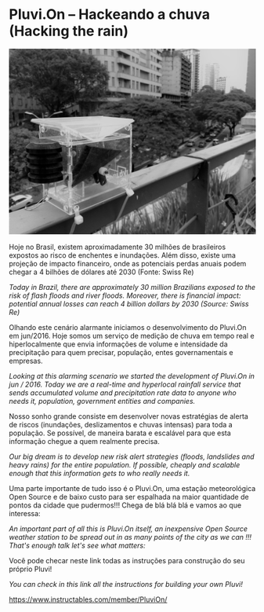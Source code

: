 # Pluvi.On – Hackeando a chuva (Hacking the rain)
![Image of Pluvion](https://github.com/pluvion/pluvion.github.io/blob/master/PLUVI_v3.jpg)
 
Hoje no Brasil, existem aproximadamente 30 milhões de brasileiros expostos ao risco de enchentes e inundações. Além disso, existe uma projeção de impacto financeiro, onde as potenciais perdas anuais podem chegar a 4 bilhões de dólares até 2030 (Fonte: Swiss Re)

_Today in Brazil, there are approximately 30 million Brazilians exposed to the risk of flash floods and river floods. Moreover, there is financial impact: potential annual losses can reach 4 billion dollars by 2030 (Source: Swiss Re)_

Olhando este cenário alarmante iniciamos o desenvolvimento do Pluvi.On em jun/2016. Hoje somos um serviço de medição de chuva em tempo real e hiperlocalmente que envia informações de volume e intensidade da precipitação para quem precisar, população, entes governamentais e empresas.

_Looking at this alarming scenario we started the development of Pluvi.On in jun / 2016. Today we are a real-time and hyperlocal rainfall service that sends accumulated volume and precipitation rate data to anyone who needs it, population, government entities and companies._

Nosso sonho grande consiste em desenvolver novas estratégias de alerta de riscos (inundações, deslizamentos e chuvas intensas) para toda a população. Se possível, de maneira barata e escalável para que esta informação chegue a quem realmente precisa.

_Our big dream is to develop new risk alert strategies (floods, landslides and heavy rains) for the entire population. If possible, cheaply and scalable enough that this information gets to who really needs it._

Uma parte importante de tudo isso é o Pluvi.On, uma estação meteorológica Open Source e de baixo custo para ser espalhada na maior quantidade de pontos da cidade que pudermos!!! Chega de blá blá blá e vamos ao que interessa:

_An important part of all this is Pluvi.On itself, an inexpensive Open Source weather station to be spread out in as many points of the city as we can !!! That&#39;s enough talk let&#39;s see what matters:_

Você pode checar neste link todas as instruções para construção do seu próprio Pluvi!

_You can check in this link all the instructions for building your own Pluvi!_

https://www.instructables.com/member/PluviOn/
